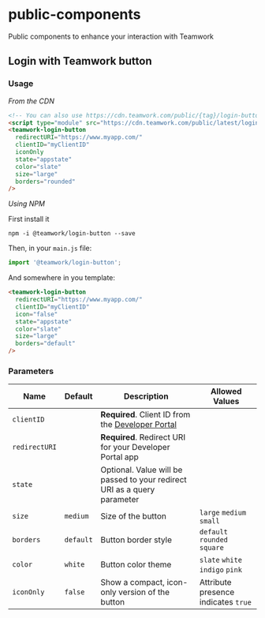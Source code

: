 # public-components

Public components to enhance your interaction with Teamwork

## Login with Teamwork button

### Usage

*From the CDN*

```html
<!-- You can also use https://cdn.teamwork.com/public/{tag}/login-button.js for a specific version -->
<script type="module" src="https://cdn.teamwork.com/public/latest/login-button.js"></script>
<teamwork-login-button
  redirectURI="https://www.myapp.com/"
  clientID="myClientID"
  iconOnly
  state="appstate"
  color="slate"
  size="large"
  borders="rounded"
/>
```

*Using NPM*

First install it

```
npm -i @teamwork/login-button --save
```

Then, in your `main.js` file: 
```js
import '@teamwork/login-button';
```

And somewhere in you template: 

```html
<teamwork-login-button
  redirectURI="https://www.myapp.com/"
  clientID="myClientID"
  icon="false"
  state="appstate"
  color="slate"
  size="large"
  borders="default"
/>
```

### Parameters

| Name          	| Default   	| Description                                             	| Allowed Values                                                       |
|---------------	|-----------	|---------------------------------------------------------	|------------------------------------------------------------------------------	|
| `clientID`    	|           	| **Required**. Client ID from the [Developer Portal](https://developer.teamwork.com/guides/how-to-authenticate-via-app-login-flow/)                 	|                                                                              	|
| `redirectURI` 	|           	| **Required**. Redirect URI for your Developer Portal app 	|                                                                              	|
| `state`       	|           	| Optional. Value will be passed to your redirect URI as a query parameter        	|                                                                              	|
| `size`        	| `medium`  	| Size of the button                                      	| `large` `medium` `small`                                                     	|          	|
| `borders`     	| `default` 	| Button border style                                      	| `default` `rounded` `square`                                                 	|          	|
| `color`       	| `white`   	| Button color theme                                        | `slate` `white` `indigo` `pink`                                              	|          	|
| `iconOnly`    	| `false`   	| Show a compact, icon-only version of the button       	| Attribute presence indicates `true` 	|          	|
